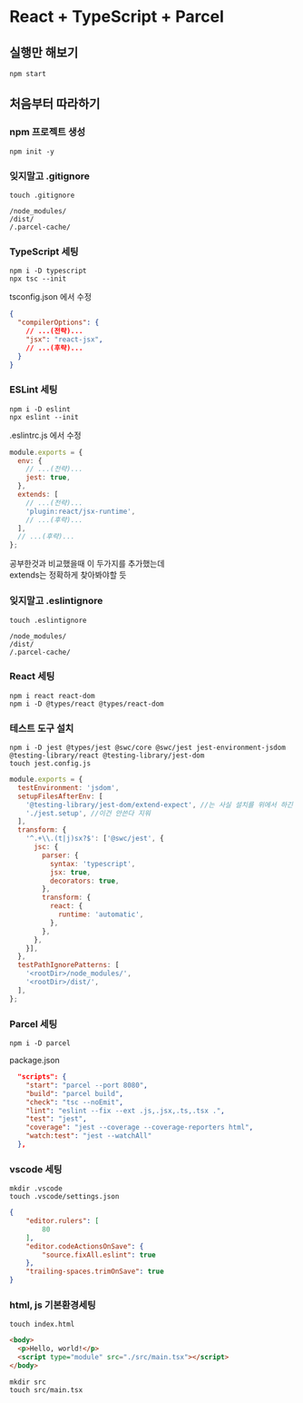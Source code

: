 # React + TypeScript + Parcel

## 실행만 해보기

```shell
npm start  
```

## 처음부터 따라하기

### npm 프로젝트 생성

```shell
npm init -y  
```

### 잊지말고 .gitignore

```shell
touch .gitignore
```

```.gitignore
/node_modules/
/dist/
/.parcel-cache/
```

### TypeScript 세팅

```shell
npm i -D typescript  
npx tsc --init  
```

tsconfig.json 에서 수정

```json
{
  "compilerOptions": {
    // ...(전략)...
    "jsx": "react-jsx",
    // ...(후략)...
  }
}
```

### ESLint 세팅

```shell
npm i -D eslint  
npx eslint --init
```

.eslintrc.js 에서 수정

```js
module.exports = {
  env: {
    // ...(전략)...
    jest: true,
  },
  extends: [
    // ...(전략)...
    'plugin:react/jsx-runtime',
    // ...(후략)...
  ],
  // ...(후략)...
};
```

공부한것과 비교했을때 이 두가지를 추가했는데  
extends는 정확하게 찾아봐야할 듯  

### 잊지말고 .eslintignore

```shell
touch .eslintignore
```

```.eslintignore
/node_modules/
/dist/
/.parcel-cache/
```

### React 세팅

```shell
npm i react react-dom  
npm i -D @types/react @types/react-dom
```

### 테스트 도구 설치

```shell
npm i -D jest @types/jest @swc/core @swc/jest jest-environment-jsdom @testing-library/react @testing-library/jest-dom  
touch jest.config.js
```

```js
module.exports = {
  testEnvironment: 'jsdom',
  setupFilesAfterEnv: [
    '@testing-library/jest-dom/extend-expect', //는 사실 설치를 위에서 하긴 함
    './jest.setup', //이건 안쓴다 지워
  ],
  transform: {
    '^.+\\.(t|j)sx?$': ['@swc/jest', {
      jsc: {
        parser: {
          syntax: 'typescript',
          jsx: true,
          decorators: true,
        },
        transform: {
          react: {
            runtime: 'automatic',
          },
        },
      },
    }],
  },
  testPathIgnorePatterns: [
    '<rootDir>/node_modules/',
    '<rootDir>/dist/',
  ],
};
```

### Parcel 세팅

```shell
npm i -D parcel
```

package.json

```json
  "scripts": {
    "start": "parcel --port 8080",
    "build": "parcel build", 
    "check": "tsc --noEmit", 
    "lint": "eslint --fix --ext .js,.jsx,.ts,.tsx .",
    "test": "jest",
    "coverage": "jest --coverage --coverage-reporters html",
    "watch:test": "jest --watchAll"
  },
```

### vscode 세팅 

```shell
mkdir .vscode  
touch .vscode/settings.json  
```

```json
{
    "editor.rulers": [
        80
    ],
    "editor.codeActionsOnSave": {
        "source.fixAll.eslint": true
    },
    "trailing-spaces.trimOnSave": true
}
```
### html, js 기본환경세팅

```shell
touch index.html
```

```html
<body>
  <p>Hello, world!</p>
  <script type="module" src="./src/main.tsx"></script>
</body>
```

```shell
mkdir src
touch src/main.tsx
```
